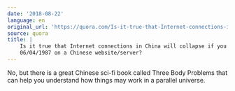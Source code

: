 ```yaml
---
date: '2018-08-22'
language: en
original_url: 'https://quora.com/Is-it-true-that-Internet-connections-in-China-will-collapse-if-you-paste-06-04-1987-on-a-Chinese-website-server/answer/Clément-Renaud'
source: quora
title: |
    Is it true that Internet connections in China will collapse if you paste
    06/04/1987 on a Chinese website/server?
---
```


No, but there is a great Chinese sci-fi book called Three Body Problems
that can help you understand how things may work in a parallel universe.
